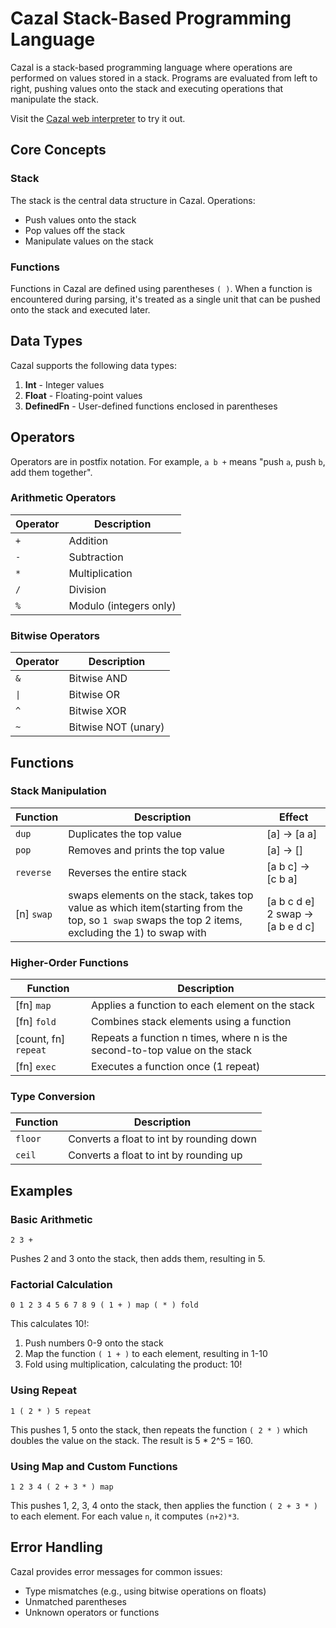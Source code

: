 # Cazal Stack-Based Programming Language

Cazal is a stack-based programming language where operations are performed on values stored in a stack. Programs are evaluated from left to right, pushing values onto the stack and executing operations that manipulate the stack.

Visit the [Cazal web interpreter](https://cazal.tnixc.space/) to try it out.

## Core Concepts

### Stack

The stack is the central data structure in Cazal. Operations:

- Push values onto the stack
- Pop values off the stack
- Manipulate values on the stack

### Functions

Functions in Cazal are defined using parentheses `( )`. When a function is encountered during parsing, it's treated as a single unit that can be pushed onto the stack and executed later.

## Data Types

Cazal supports the following data types:

1. **Int** - Integer values
2. **Float** - Floating-point values
3. **DefinedFn** - User-defined functions enclosed in parentheses

## Operators

Operators are in postfix notation. For example, `a b +` means "push `a`, push `b`, add them together".

### Arithmetic Operators

| Operator | Description            |
| -------- | ---------------------- |
| `+`      | Addition               |
| `-`      | Subtraction            |
| `*`      | Multiplication         |
| `/`      | Division               |
| `%`      | Modulo (integers only) |

### Bitwise Operators

| Operator | Description         |
| -------- | ------------------- |
| `&`      | Bitwise AND         |
| `\|`     | Bitwise OR          |
| `^`      | Bitwise XOR         |
| `~`      | Bitwise NOT (unary) |

## Functions

### Stack Manipulation

| Function   | Description                                                                                                                                        | Effect                           |
| ---------- | -------------------------------------------------------------------------------------------------------------------------------------------------- | -------------------------------- |
| `dup`      | Duplicates the top value                                                                                                                           | [a] → [a a]                      |
| `pop`      | Removes and prints the top value                                                                                                                   | [a] → []                         |
| `reverse`  | Reverses the entire stack                                                                                                                          | [a b c] → [c b a]                |
| [n] `swap` | swaps elements on the stack, takes top value as which item(starting from the top, so `1 swap` swaps the top 2 items, excluding the 1) to swap with | [a b c d e] 2 swap → [a b e d c] |

### Higher-Order Functions

| Function             | Description                                                                 |
| -------------------- | --------------------------------------------------------------------------- |
| [fn] `map`           | Applies a function to each element on the stack                             |
| [fn] `fold`          | Combines stack elements using a function                                    |
| [count, fn] `repeat` | Repeats a function n times, where n is the second-to-top value on the stack |
| [fn] `exec`          | Executes a function once (1 repeat)                                         |

### Type Conversion

| Function | Description                              |
| -------- | ---------------------------------------- |
| `floor`  | Converts a float to int by rounding down |
| `ceil`   | Converts a float to int by rounding up   |

## Examples

### Basic Arithmetic

```
2 3 +
```

Pushes 2 and 3 onto the stack, then adds them, resulting in 5.

### Factorial Calculation

```
0 1 2 3 4 5 6 7 8 9 ( 1 + ) map ( * ) fold
```

This calculates 10!:

1. Push numbers 0-9 onto the stack
2. Map the function `( 1 + )` to each element, resulting in 1-10
3. Fold using multiplication, calculating the product: 10!

### Using Repeat

```
1 ( 2 * ) 5 repeat
```

This pushes 1, 5 onto the stack, then repeats the function `( 2 * )` which doubles the value on the stack. The result is 5 \* 2^5 = 160.

### Using Map and Custom Functions

```
1 2 3 4 ( 2 + 3 * ) map
```

This pushes 1, 2, 3, 4 onto the stack, then applies the function `( 2 + 3 * )` to each element. For each value `n`, it computes `(n+2)*3`.

## Error Handling

Cazal provides error messages for common issues:

- Type mismatches (e.g., using bitwise operations on floats)
- Unmatched parentheses
- Unknown operators or functions
